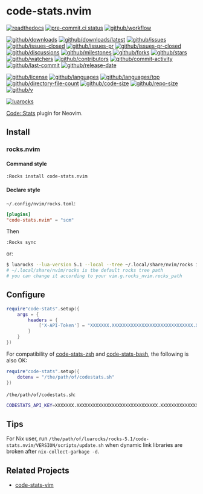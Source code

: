 # code-stats.nvim

[![readthedocs](https://shields.io/readthedocs/code-stats-nvim)](https://code-stats-nvim.readthedocs.io)
[![pre-commit.ci status](https://results.pre-commit.ci/badge/github/Freed-Wu/code-stats.nvim/main.svg)](https://results.pre-commit.ci/latest/github/Freed-Wu/code-stats.nvim/main)
[![github/workflow](https://github.com/Freed-Wu/code-stats.nvim/actions/workflows/main.yml/badge.svg)](https://github.com/Freed-Wu/code-stats.nvim/actions)

[![github/downloads](https://shields.io/github/downloads/Freed-Wu/code-stats.nvim/total)](https://github.com/Freed-Wu/code-stats.nvim/releases)
[![github/downloads/latest](https://shields.io/github/downloads/Freed-Wu/code-stats.nvim/latest/total)](https://github.com/Freed-Wu/code-stats.nvim/releases/latest)
[![github/issues](https://shields.io/github/issues/Freed-Wu/code-stats.nvim)](https://github.com/Freed-Wu/code-stats.nvim/issues)
[![github/issues-closed](https://shields.io/github/issues-closed/Freed-Wu/code-stats.nvim)](https://github.com/Freed-Wu/code-stats.nvim/issues?q=is%3Aissue+is%3Aclosed)
[![github/issues-pr](https://shields.io/github/issues-pr/Freed-Wu/code-stats.nvim)](https://github.com/Freed-Wu/code-stats.nvim/pulls)
[![github/issues-pr-closed](https://shields.io/github/issues-pr-closed/Freed-Wu/code-stats.nvim)](https://github.com/Freed-Wu/code-stats.nvim/pulls?q=is%3Apr+is%3Aclosed)
[![github/discussions](https://shields.io/github/discussions/Freed-Wu/code-stats.nvim)](https://github.com/Freed-Wu/code-stats.nvim/discussions)
[![github/milestones](https://shields.io/github/milestones/all/Freed-Wu/code-stats.nvim)](https://github.com/Freed-Wu/code-stats.nvim/milestones)
[![github/forks](https://shields.io/github/forks/Freed-Wu/code-stats.nvim)](https://github.com/Freed-Wu/code-stats.nvim/network/members)
[![github/stars](https://shields.io/github/stars/Freed-Wu/code-stats.nvim)](https://github.com/Freed-Wu/code-stats.nvim/stargazers)
[![github/watchers](https://shields.io/github/watchers/Freed-Wu/code-stats.nvim)](https://github.com/Freed-Wu/code-stats.nvim/watchers)
[![github/contributors](https://shields.io/github/contributors/Freed-Wu/code-stats.nvim)](https://github.com/Freed-Wu/code-stats.nvim/graphs/contributors)
[![github/commit-activity](https://shields.io/github/commit-activity/w/Freed-Wu/code-stats.nvim)](https://github.com/Freed-Wu/code-stats.nvim/graphs/commit-activity)
[![github/last-commit](https://shields.io/github/last-commit/Freed-Wu/code-stats.nvim)](https://github.com/Freed-Wu/code-stats.nvim/commits)
[![github/release-date](https://shields.io/github/release-date/Freed-Wu/code-stats.nvim)](https://github.com/Freed-Wu/code-stats.nvim/releases/latest)

[![github/license](https://shields.io/github/license/Freed-Wu/code-stats.nvim)](https://github.com/Freed-Wu/code-stats.nvim/blob/main/LICENSE)
[![github/languages](https://shields.io/github/languages/count/Freed-Wu/code-stats.nvim)](https://github.com/Freed-Wu/code-stats.nvim)
[![github/languages/top](https://shields.io/github/languages/top/Freed-Wu/code-stats.nvim)](https://github.com/Freed-Wu/code-stats.nvim)
[![github/directory-file-count](https://shields.io/github/directory-file-count/Freed-Wu/code-stats.nvim)](https://github.com/Freed-Wu/code-stats.nvim)
[![github/code-size](https://shields.io/github/languages/code-size/Freed-Wu/code-stats.nvim)](https://github.com/Freed-Wu/code-stats.nvim)
[![github/repo-size](https://shields.io/github/repo-size/Freed-Wu/code-stats.nvim)](https://github.com/Freed-Wu/code-stats.nvim)
[![github/v](https://shields.io/github/v/release/Freed-Wu/code-stats.nvim)](https://github.com/Freed-Wu/code-stats.nvim)

[![luarocks](https://img.shields.io/luarocks/v/Freed-Wu/code-stats.nvim)](https://luarocks.org/modules/Freed-Wu/code-stats.nvim)

[Code::Stats](https://codestats.net) plugin for Neovim.

## Install

### rocks.nvim

#### Command style

```vim
:Rocks install code-stats.nvim
```

#### Declare style

`~/.config/nvim/rocks.toml`:

```toml
[plugins]
"code-stats.nvim" = "scm"
```

Then

```vim
:Rocks sync
```

or:

```sh
$ luarocks --lua-version 5.1 --local --tree ~/.local/share/nvim/rocks install code-stats.nvim
# ~/.local/share/nvim/rocks is the default rocks tree path
# you can change it according to your vim.g.rocks_nvim.rocks_path
```

## Configure

```lua
require"code-stats".setup({
    args = {
        headers = {
            ['X-API-Token'] = "XXXXXXX.XXXXXXXXXXXXXXXXXXXXXXXXXXXXXX.XXXXXXXXXXXXXXXXXXXXXXXXXXXXXXXXXXXXXXXXXXX"
        }
    }
})
```

For compatibility of
[code-stats-zsh](https://gitlab.com/code-stats/code-stats-zsh) and
[code-stats-bash](https://github.com/Freed-Wu/code-stats-bash), the following is
also OK:

```lua
require"code-stats".setup({
    dotenv = "/the/path/of/codestats.sh"
})
```

`/the/path/of/codestats.sh`:

```sh
CODESTATS_API_KEY=XXXXXXX.XXXXXXXXXXXXXXXXXXXXXXXXXXXXXX.XXXXXXXXXXXXXXXXXXXXXXXXXXXXXXXXXXXXXXXXXXX
```

## Tips

For Nix user, run
`/the/path/of/luarocks/rocks-5.1/code-stats.nvim/VERSION/scripts/update.sh` when
dynamic link libraries are broken after `nix-collect-garbage -d`.

## Related Projects

- [code-stats-vim](https://gitlab.com/code-stats/code-stats-vim)
